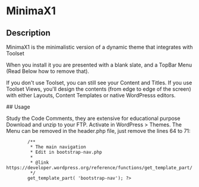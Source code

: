 # MinimaX1

## Description

MinimaX1 is the minimalistic version of a dynamic theme that integrates with Toolset

When you install it you are presented with a blank slate, and a TopBar Menu (Read Below how to remove that).

If you don't use Toolset, you can still see your Content and Titles.
If you use Toolset Views, you'll design the contents (from edge to edge of the screen) with either Layouts, Content Templates or native WordPresss editors.

## Usage

Study the Code Comments, they are extensive for educational purpose
Download and unzip to your FTP.
Activate in WordPress > Themes.
The Menu can be removed in the header.php file, just remove the lines 64 to 71:
```<?php 
        /**
         * The main navigation
         * Edit in bootstrap-nav.php
         *
         * @link https://developer.wordpress.org/reference/functions/get_template_part/
         */
        get_template_part( 'bootstrap-nav'); ?>
